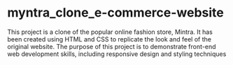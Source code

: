 # myntra_clone_e-commerce-website
This project is a clone of the popular online fashion store, Mintra. It has been created using HTML and CSS to replicate the look and feel of the original website. The purpose of this project is to demonstrate front-end web development skills, including responsive design and styling techniques
